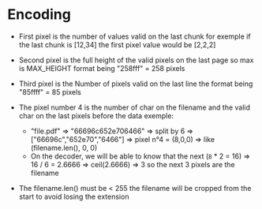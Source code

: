 # Encoding

- First pixel is the number of values valid on the last chunk for exemple if the last chunk is [12,34] the first pixel value would be [2,2,2]
- Second pixel is the full height of the valid pixels on the last page so max is MAX_HEIGHT format being "258fff" = 258 pixels
- Third pixel is the Number of pixels valid on the last line the format being "85ffff" = 85 pixels

- The pixel number 4 is the number of char on the filename and the valid char on the last pixels before the data exemple:

  - "file.pdf" => "66696c652e706466" => split by 6 => ["66696c","652e70","6466"] => pixel n°4 = (8,0,0) => like (filename.len(), 0, 0)
  - On the decoder, we will be able to know that the next (`8` \* 2 = 16) => 16 / 6 = 2.6666 => ceil(2.6666) => 3 so the next 3 pixels are the filename

- The filename.len() must be < 255 the filename will be cropped from the start to avoid losing the extension
